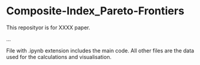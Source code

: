 # Composite-Index_Pareto-Frontiers
This reposityor is for XXXX paper. 

...

 File with .ipynb extension includes the main code. 
 All other files are the data used for the calculations and visualisation. 
